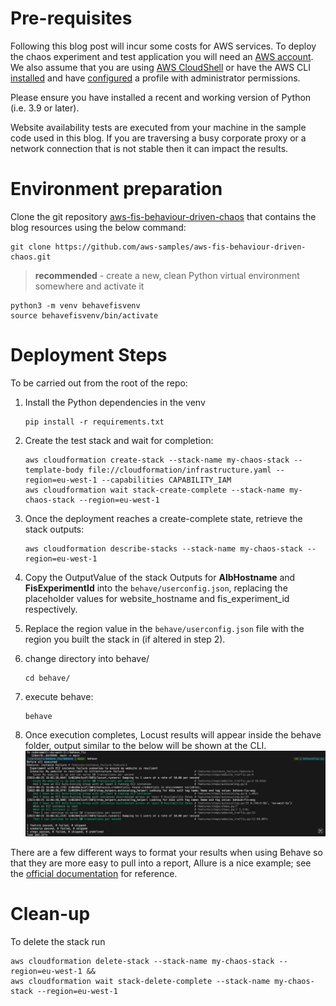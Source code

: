 # Pre-requisites
Following this blog post will incur some costs for AWS services. To deploy the chaos experiment and test application you will need an [AWS account](https://aws.amazon.com/premiumsupport/knowledge-center/create-and-activate-aws-account/). We also assume that you are using [AWS CloudShell](https://console.aws.amazon.com/cloudshell/home) or have the AWS CLI [installed](https://docs.aws.amazon.com/cli/latest/userguide/getting-started-install.html) and have [configured](https://docs.aws.amazon.com/cli/latest/userguide/cli-configure-quickstart.html) a profile with administrator permissions.

Please ensure you have installed a recent and working version of Python (i.e. 3.9 or later).

Website availability tests are executed from your machine in the sample code used in this blog. If you are traversing a busy corporate proxy or a network connection that is not stable then it can impact the results.

# Environment preparation

Clone the git repository [aws-fis-behaviour-driven-chaos](https://github.com/aws-samples/aws-fis-behaviour-driven-chaos) that contains the blog resources using the below command:

```shell
git clone https://github.com/aws-samples/aws-fis-behaviour-driven-chaos.git
```

> **recommended** - create a new, clean Python virtual environment somewhere and activate it

```shell
python3 -m venv behavefisvenv
source behavefisvenv/bin/activate
```

# Deployment Steps

To be carried out from the root of the repo:

1. Install the Python dependencies in the venv
    ```shell
    pip install -r requirements.txt
    ```
2. Create the test stack and wait for completion:
    ```shell
    aws cloudformation create-stack --stack-name my-chaos-stack --template-body file://cloudformation/infrastructure.yaml --region=eu-west-1 --capabilities CAPABILITY_IAM
    aws cloudformation wait stack-create-complete --stack-name my-chaos-stack --region=eu-west-1
    ```

3. Once the deployment reaches a create-complete state, retrieve the stack outputs: 

    ```shell
    aws cloudformation describe-stacks --stack-name my-chaos-stack --region=eu-west-1
    ```

4. Copy the OutputValue of the stack Outputs for **AlbHostname** and **FisExperimentId** into the ```behave/userconfig.json```, replacing the placeholder values for website_hostname and fis_experiment_id respectively.

5.  Replace the region value in the ```behave/userconfig.json``` file with the region you built the stack in (if altered in step 2).

6.  change directory into behave/
    ```shell
    cd behave/
    ```
7. execute behave:
    ```shell
    behave
    ```
8. Once execution completes, Locust results will appear inside the behave folder, output similar to the below will be shown at the CLI. ![behave](behave_output.png "Behave Output")

There are a few different ways to format your results when using Behave so that they are more easy to pull into a report, Allure is a nice example; see the [official documentation](https://behave.readthedocs.io/en/stable/formatters.html) for reference.

# Clean-up
To delete the stack run
```shell
aws cloudformation delete-stack --stack-name my-chaos-stack --region=eu-west-1 &&
aws cloudformation wait stack-delete-complete --stack-name my-chaos-stack --region=eu-west-1
```